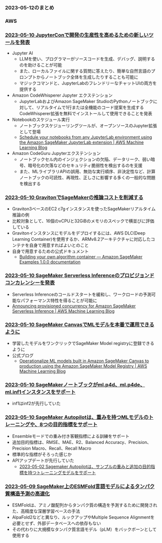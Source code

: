 ### 2023-05-12のまとめ

### AWS

### [2023-05-10 JupyterConで開発の生産性を高めるための新しいツールを発表](https://aws.amazon.com/jp/blogs/machine-learning/announcing-new-jupyter-contributions-by-aws-to-democratize-generative-ai-and-scale-ml-workloads/)

- Jupyter AI
  - LLMを使い、プログラマーがソースコードを生成、デバッグ、説明するのを助けることが可能
  - また、ローカルファイルに関する質問に答えたり、簡単な自然言語のプロンプトからノートブック全体を生成したりすることも可能に
  - マジックコマンドと、JupyterLabのフレンドリーなチャットUIの両方を提供する
- Amazon CodeWhisperer Jupyter エクステンション
  - JupyterLabおよびAmazon SageMaker StudioのPythonノートブックに対して、リアルタイムで1行または全機能のコード提案を生成するCodeWhisperer拡張を無料でインストールして使用できることを発表
- Notebookのスケジュール実行
  - ノートブックスケジューリングツールが、オープンソースのJupyter拡張として登場
  - [Schedule your notebooks from any JupyterLab environment using the Amazon SageMaker JupyterLab extension | AWS Machine Learning Blog](https://aws.amazon.com/jp/blogs/machine-learning/schedule-your-notebooks-from-any-jupyterlab-environment-using-the-amazon-sagemaker-jupyterlab-extension/)
- Amazon CodeGuru Jupyterエクステンション
  - ノートブックセル内のインジェクションの欠陥、データリーク、弱い暗号、暗号化の欠落などのセキュリティ脆弱性を検出するのを支援
  - また、MLライブラリAPIの誤用、無効な実行順序、非決定性など、計算ノートブックの可読性、再現性、正しさに影響する多くの一般的な問題を検出する

### [2023-05-10 GravitonでSageMakerの推論コストを削減する](https://aws.amazon.com/jp/blogs/machine-learning/reduce-amazon-sagemaker-inference-cost-with-aws-graviton/)

- Graviton3ベースのEC2 c7gインスタンスを使ったSageMakerリアルタイム推論の例
- 比較対象として、16個のvCPUと32GiBのメモリのスペックで横並びに評価している
- Gravitonインスタンスにモデルをデプロイするには、AWS DLC(Deep Learning Container)を使用するか、ARMv8.2アーキテクチャに対応したコンテナを自身で用意すればよいとのこと
- 自身で用意するための公式ドキュメント
  - [Building your own algorithm container — Amazon SageMaker Examples 1.0.0 documentation](https://sagemaker-examples.readthedocs.io/en/latest/advanced_functionality/scikit_bring_your_own/scikit_bring_your_own.html)

### [2023-05-10 SageMaker Serverless Inferenceのプロビジョンドコンカレンシーを発表](https://aws.amazon.com/jp/about-aws/whats-new/2023/05/provisioned-concurrency-amazon-sagemaker-serverless-inference/)

- Serverless Inferenceのコールドスタートを緩和し、ワークロードの予測可能なパフォーマンス特性を得ることが可能に
- [Announcing provisioned concurrency for Amazon SageMaker Serverless Inference | AWS Machine Learning Blog](https://aws.amazon.com/jp/blogs/machine-learning/announcing-provisioned-concurrency-for-amazon-sagemaker-serverless-inference/)

### [2023-05-10 SageMaker CanvasでMLモデルを本番で運用できるように](https://aws.amazon.com/jp/about-aws/whats-new/2023/05/amazon-sagemaker-canvas-operationalize-ml-models-production/)

- 学習したモデルをワンクリックでSageMaker Model registryに登録できるように
- 公式ブログ
  - [Operationalize ML models built in Amazon SageMaker Canvas to production using the Amazon SageMaker Model Registry | AWS Machine Learning Blog](https://aws.amazon.com/jp/blogs/machine-learning/operationalize-ml-models-built-in-amazon-sagemaker-canvas-to-production-using-the-amazon-sagemaker-model-registry/)

### [2023-05-10 SageMakerノートブックがml.p4d、ml.p4de、ml.inf1インスタンスをサポート](https://aws.amazon.com/jp/about-aws/whats-new/2023/05/amazon-sagemaker-notebooks-ml-p4d-ml-p4de-ml-inf1-instances/)

- inf1はinf2が先行していた

### [2023-05-10 SageMaker Autopilotは、重みを持つMLモデルのトレーニングや、8つの目的指標をサポート](https://aws.amazon.com/jp/about-aws/whats-new/2023/05/sagemaker-autopilot-training-ml-models-weights-eight-objective-metrics/)

- Ensembleモードでの重み付き客観指標による訓練をサポート
- 追加目的指標は、RMSE、MAE、R2、Balanced Accuracy、Precision、Precision Macro、Recall、Recall Macro
- 標準的な指標がそろった感じか
- APIアップデートが先行していた
  - [2023-05-02 Sagemaker Autopilotは、サンプルの重みと追加の目的指標を持つトレーニングモデルをサポート](https://awsapichanges.info/archive/changes/bd55ca-api.sagemaker.html)

### [2023-05-09 SageMaker上のESMFold言語モデルによるタンパク質構造予測の高速化](https://aws.amazon.com/jp/blogs/machine-learning/accelerate-protein-structure-prediction-with-the-esmfold-language-model-on-amazon-sagemaker/)

- ESMFoldは、アミノ酸配列からタンパク質の構造を予測するために開発された、高精度な深層学習ベースの手法
- AlpaFold2などと異なり、ルックアップやMultiple Sequence Alignmentを必要とせず、外部データベースへの依存もない
- その代わりに大規模なタンパク質言語モデル（pLM）をバックボーンとして使用する
